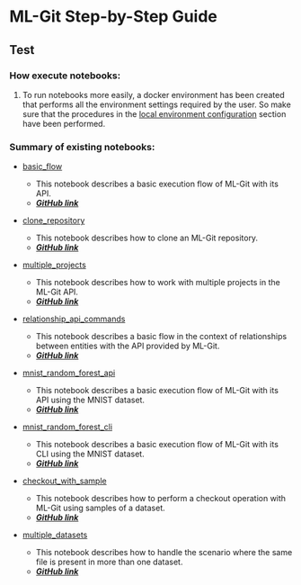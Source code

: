 # ML-Git Step-by-Step Guide

## Test

### **How execute notebooks:**
1. To run notebooks more easily, a docker environment has been created that performs all the environment settings required by the user. So make sure that the procedures in the [local environment configuration](https://github.com/HPInc/ml-git/tree/main/docker) section have been performed.
    
### **Summary of existing notebooks:**

- [basic_flow](./api_scripts/basic_flow.md)
    - This notebook describes a basic execution flow of ML-Git with its API. 
    - [***GitHub link***](https://github.com/HPInc/ml-git/blob/development/docs/api/api_scripts/basic_flow.ipynb)

- [clone_repository](./api_scripts/clone_repository.md)
    - This notebook describes how to clone an ML-Git repository.
    - [***GitHub link***](https://github.com/HPInc/ml-git/blob/development/docs/api/api_scripts/clone_repository.ipynb)

- [multiple_projects](./api_scripts/basic/multiple_projects.md)
    - This notebook describes how to work with multiple projects in the ML-Git API.
    - [***GitHub link***](https://github.com/HPInc/ml-git/blob/development/docs/api/api_scripts/multiple_projects.ipynb)

- [relationship_api_commands](./api_scripts/relationship_notebook/relationship_api_commands.md)
    - This notebook describes a basic flow in the context of relationships between entities with the API provided by ML-Git.
    - [***GitHub link***](https://github.com/HPInc/ml-git/blob/development/docs/api/api_scripts/relationship_notebook/relationship_api_commands.ipynb)

- [mnist_random_forest_api](./api_scripts/mnist_notebook/mnist_random_forest_api.md)
    - This notebook describes a basic execution flow of ML-Git with its API using the MNIST dataset.
    - [***GitHub link***](https://github.com/HPInc/ml-git/blob/development/docs/api/api_scripts/mnist_notebook/mnist_random_forest_api.ipynb)

- [mnist_random_forest_cli](./api_scripts/mnist_notebook/mnist_random_forest_cli.md)
    - This notebook describes a basic execution flow of ML-Git with its CLI using the MNIST dataset.
    - [***GitHub link***](https://github.com/HPInc/ml-git/blob/development/docs/api/api_scripts/mnist_notebook/mnist_random_forest_cli.ipynb)

- [checkout_with_sample](./api_scripts/multiple_datasets_notebook/checkout_with_sample.md)
    - This notebook describes how to perform a checkout operation with ML-Git using samples of a dataset.
    - [***GitHub link***](https://github.com/HPInc/ml-git/blob/development/docs/api/api_scripts/multiple_datasets_notebook/checkout_with_sample.ipynb)

- [multiple_datasets](./api_scripts/multiple_datasets_notebook/multiple_datasets.md)
    - This notebook describes how to handle the scenario where the same file is present in more than one dataset.
    - [***GitHub link***](https://github.com/HPInc/ml-git/blob/development/docs/api/api_scripts/multiple_datasets_notebook/multiple_datasets.ipynb)